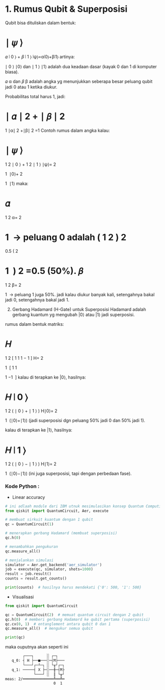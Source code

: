 # 1. Rumus Qubit & Superposisi
Qubit bisa dituliskan dalam bentuk:

∣
𝜓
⟩
=
𝛼
∣
0
⟩
+
𝛽
∣
1
⟩
∣ψ⟩=α∣0⟩+β∣1⟩
artinya:

∣
0
⟩
∣0⟩ dan 
∣
1
⟩
∣1⟩ adalah dua keadaan dasar (kayak 0 dan 1 di komputer biasa).

𝛼
α dan 
𝛽
β adalah angka yg menunjukkan seberapa besar peluang qubit jadi 0 atau 1 ketika diukur.

Probabilitas total harus 1, jadi:

∣
𝛼
∣
2
+
∣
𝛽
∣
2
=
1
∣α∣ 
2
 +∣β∣ 
2
 =1
Contoh rumus dalam angka
kalau:

∣
𝜓
⟩
=
1
2
∣
0
⟩
+
1
2
∣
1
⟩
∣ψ⟩= 
2
​
 
1
​
 ∣0⟩+ 
2
​
 
1
​
 ∣1⟩
maka:

𝛼
=
1
2
α= 
2
​
 
1
​
  → peluang 0 adalah 
(
1
2
)
2
=
0.5
( 
2
​
 
1
​
 ) 
2
 =0.5 (50%).
𝛽
=
1
2
β= 
2
​
 
1
​
  → peluang 1 juga 50%.
jadi kalau diukur banyak kali, setengahnya bakal jadi 0, setengahnya bakal jadi 1.

2. Gerbang Hadamard (H-Gate) untuk Superposisi
Hadamard adalah gerbang kuantum yg mengubah |0⟩ atau |1⟩ jadi superposisi.

rumus dalam bentuk matriks:

𝐻
=
1
2
[
1
1
1
−
1
]
H= 
2
​
 
1
​
 [ 
1
1
​
  
1
−1
​
 ]
kalau di terapkan ke |0⟩, hasilnya:

𝐻
∣
0
⟩
=
1
2
(
∣
0
⟩
+
∣
1
⟩
)
H∣0⟩= 
2
​
 
1
​
 (∣0⟩+∣1⟩)
(jadi superposisi dgn peluang 50% jadi 0 dan 50% jadi 1).

kalau di terapkan ke |1⟩, hasilnya:

𝐻
∣
1
⟩
=
1
2
(
∣
0
⟩
−
∣
1
⟩
)
H∣1⟩= 
2
​
 
1
​
 (∣0⟩−∣1⟩)
(ini juga superposisi, tapi dengan perbedaan fase).



### Kode Python :

- Linear accuracy
```python
# ini adlaah module dari IBM utnuk mesimulasikan konsep Quantum Computing
from qiskit import QuantumCircuit, Aer, execute

# membuat sirkuit kuantum dengan 1 qubit
qc = QuantumCircuit(1)

# menerapkan gerbang Hadamard (membuat superposisi)
qc.h(0)

# menambahkan pengukuran
qc.measure_all()

# menjalankan simulasi
simulator = Aer.get_backend('aer_simulator')
job = execute(qc, simulator, shots=1000)
result = job.result()
counts = result.get_counts()

print(counts)  # hasilnya harus mendekati {'0': 500, '1': 500}
```


- Visualisasi
```python
from qiskit import QuantumCircuit

qc = QuantumCircuit(2)  # memuat quantum circuit dengan 2 qubit
qc.h(0)  # memberi gerbang Hadamard ke qubit pertama (superposisi)
qc.cx(0, 1)  # entanglement antara qubit 0 dan 1
qc.measure_all()  # mengukur semua qubit

print(qc)
```

maka ouputnya akan seperti ini 
```bash
        ┌───┐      ░ ┌─┐   
   q_0: ┤ H ├──■───░─┤M├───
        └───┘┌─┴─┐ ░ └╥┘┌─┐
   q_1: ─────┤ X ├─░──╫─┤M├
             └───┘ ░  ║ └╥┘
meas: 2/══════════════╩══╩═
                      0  1
```
